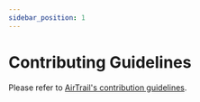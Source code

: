 ```yaml
---
sidebar_position: 1
---
```


# Contributing Guidelines

Please refer to [AirTrail's contribution guidelines](https://github.com/johanohly/AirTrail/blob/main/CONTRIBUTING.md). 
